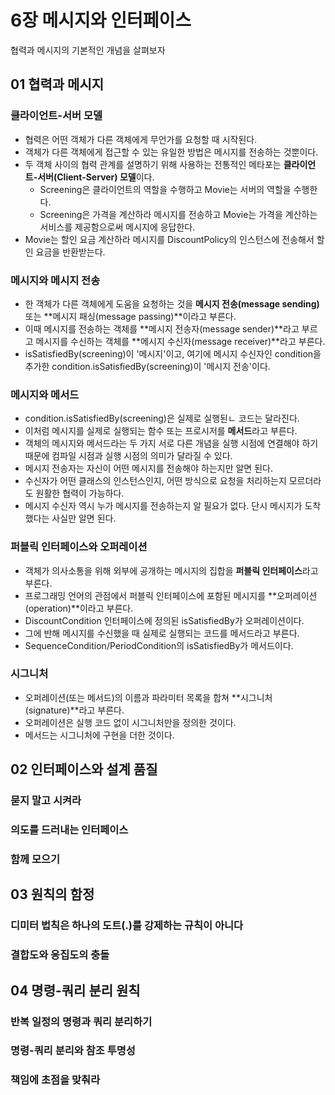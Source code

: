 # 6장 메시지와 인터페이스

협력과 메시지의 기본적인 개념을 살펴보자



## 01 협력과 메시지

### 클라이언트-서버 모델

* 협력은 어떤 객체가 다른 객체에게 무언가를 요청할 때 시작된다.
* 객체가 다른 객체에게 접근할 수 있는 유일한 방법은 메시지를 전송하는 것뿐이다.
* 두 객체 사이의 협력 관계를 설명하기 위해 사용하는 전통적인 메타포는 **클라이언트-서버(Client-Server) 모델**이다.
    * Screening은 클라이언트의 역할을 수행하고 Movie는 서버의 역할을 수행한다.
    * Screening은 가격을 계산하라 메시지를 전송하고 Movie는 가격을 계산하는 서비스를 제공함으로써 메시지에 응답한다.
* Movie는 할인 요금 계산하라 메시지를 DiscountPolicy의 인스턴스에 전송해서 할인 요금을 반환받는다.



### 메시지와 메시지 전송

* 한 객체가 다른 객체에게 도움을 요청하는 것을 **메시지 전송(message sending)** 또는 **메시지 패싱(message passing)**이라고 부른다.
* 이때 메시지를 전송하는 객체를 **메시지 전송자(message sender)**라고 부르고 메시지를 수신하는 객체를 **메시지 수신자(message receiver)**라고 부른다.
* isSatisfiedBy(screening)이 '메시지'이고, 여기에 메시지 수신자인 condition을 추가한 condition.isSatisfiedBy(screening)이 '메시지 전송'이다.



### 메시지와 메서드

* condition.isSatisfiedBy(screening)은 실제로 실행된ㄴ 코드는 달라진다.
* 이처럼 메시지를 실제로 실행되는 함수 또는 프로시저를 **메서드**라고 부른다.
* 객체의 메시지와 메서드라는 두 가지 서로 다른 개념을 실행 시점에 연결해야 하기 때문에 컴파일 시점과 실행 시점의 의미가 달라질 수 있다.
* 메시지 전송자는 자신이 어떤 메시지를 전송해야 하는지만 알면 된다.
* 수신자가 어떤 클래스의 인스턴스인지, 어떤 방식으로 요청을 처리하는지 모르더라도 원활한 협력이 가능하다.
* 메시지 수신자 역시 누가 메시지를 전송하는지 알 필요가 없다. 단시 메시지가 도착했다는 사실만 알면 된다.



### 퍼블릭 인터페이스와 오퍼레이션

* 객체가 의사소통을 위해 외부에 공개하는 메시지의 집합을 **퍼블릭 인터페이스**라고 부른다.
* 프로그래밍 언어의 관점에서 퍼블릭 인터페이스에 포함된 메시지를 **오퍼레이션(operation)**이라고 부른다.
* DiscountCondition 인터페이스에 정의된 isSatisfiedBy가 오퍼레이션이다.
* 그에 반해 메시지를 수신했을 때 실제로 실행되는 코드를 메서드라고 부른다.
* SequenceCondition/PeriodCondition의 isSatisfiedBy가 메서드이다.



### 시그니처

* 오퍼레이션(또는 메서드)의 이름과 파라미터 목록을 합쳐 **시그니처(signature)**라고 부른다.
* 오퍼레이션은 실행 코드 없이 시그니처만을 정의한 것이다.
* 메서드는 시그니처에 구현을 더한 것이다.



## 02 인터페이스와 설계 품질





### 묻지 말고 시켜라





### 의도를 드러내는 인터페이스





### 함께 모으기





## 03 원칙의 함정





### 디미터 법칙은 하나의 도트(.)를 강제하는 규칙이 아니다





### 결합도와 응집도의 충돌





## 04 명령-쿼리 분리 원칙





### 반복 일정의 명령과 쿼리 분리하기





### 명령-쿼리 분리와 참조 투명성





### 책임에 초점을 맞춰라

